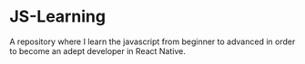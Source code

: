 # JS-Learning

  A repository where I learn the javascript from beginner to advanced in order to become an adept developer in React Native.
